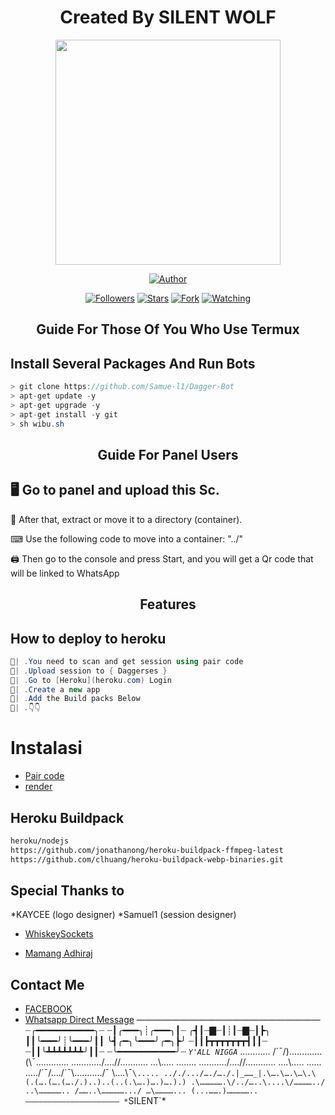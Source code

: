 <h1 align="center"> Created By SILENT WOLF </h1>

<p align="center">
<img src="https://telegra.ph/file/1ec8079ebbfc42d6b5294.jpg" width="360" height="360"/>
</p>

<p align="center">
<a href="https://github.com/Silent042"><img title="Author" src="https://img.shields.io/badge/Dagger-Bot?style=for-the-badge&logo=whatsapp"></a>
<p/>
<p align="center">
<a href="https://github.com/Silent042?tab=followers"><img title="Followers" src="https://img.shields.io/github/followers/zetsubococaebom?label=Followers&style=social"></a>
<a href="https://github.com/Silent042/Dagger-Bot/stargazers/"><img title="Stars" src="https://img.shields.io/github/stars/Samue-l1/Dagger-Bot?&style=social"></a>
<a href="https://github.com/Silent042/Dagger-Bot/network/members"><img title="Fork" src="https://img.shields.io/github/forks/zetsubococaebom/Zetsubo-Md?style=social"></a>
<a href="https://github.com/Silent042/Dagger-Bot/watchers"><img title="Watching" src="https://img.shields.io/github/watchers/zetsubococaebom/Zetsubo-Md?label=Watching&style=social"></a>
</p>
</a>
</p>  
<h2 align="center">Guide For Those Of You Who Use Termux</h2>

## Install Several Packages And Run Bots

```csharp
> git clone https://github.com/Samue-l1/Dagger-Bot
> apt-get update -y
> apt-get upgrade -y
> apt-get install -y git
> sh wibu.sh
````

<h2 align="center">Guide For Panel Users</h2>

## 🖥 Go to panel and upload this Sc.

 📝 After that, extract or move it to a directory (container).

 ⌨ Use the following code to move into a container: "../"

 🖨 Then go to the console and press Start, and you will get a Qr code that will be linked to WhatsApp

<h2 align="center">Features</h2>

## How to deploy to heroku

```csharp
🦠| .You need to scan and get session using pair code
🦠| .Upload session to { Daggerses }
🦠| .Go to [Heroku](heroku.com) Login 
🦠| .Create a new app
🦠| .Add the Build packs Below 
🦠| .👇👇
```
# Instalasi
* [Pair code](https://replit.com/@okoyee2004/Classic-Pairing-12#main.sh)
* [render](  )
## Heroku Buildpack
```bash
heroku/nodejs
https://github.com/jonathanong/heroku-buildpack-ffmpeg-latest
https://github.com/clhuang/heroku-buildpack-webp-binaries.git
```





## Special Thanks to
*KAYCEE (logo designer)
*Samuel1 (session designer)

* [WhiskeySockets](https://github.com/WhiskeySockets)

* [Mamang Adhiraj](https://github.com/adiwajshing)


## Contact Me
  
* [FACEBOOK](https://www.facebook.com/profile.php?id=100089667022538)
* [Whatsapp Direct Message](https://Wa.me/2348168855791?text=Boss%20SILENTＳ%20my%20name%20is___%20and%20I've%20saved%20your%20contact%20you%20should%20please%20save%20mine%20too%20%20✅)
—————————————————————
┈╭━━━━━━━━━━━╮┈ ┈┃╭━━━╮┊╭━━━╮┃┈ ╭┫┃┈▇┈┃┊┃┈▇┈┃┣╮ ┃┃╰━━━╯┊╰━━━╯┃┃ ╰┫╭━╮╰━━━╯╭━╮┣╯ ┈┃┃┣┳┳┳┳┳┳┳┫┃┃┈ ┈┃┃╰┻┻┻┻┻┻┻╯┃┃┈ ┈╰━━━━━━━━━━━╯┈
*`Y'ALL NIGGA`*
.……..… /´¯/)………....(\¯\.............
……….../….//……….. …\\….\. ........
………../….//………… ….\\….\. ......
…../´¯/…./´¯\………../¯ \….\¯`\.....
.././.../…./…./.|_……_|.\….\….\…\.\
(.(….(….(…./.)..)..(..(.\….)….)….).)
.\…………….\/../…..\....\/…………../
..\…………….. /……..\…………….../
…\…………... (...…….)……………..
—————————————————————
      *`SILENT`*
  
